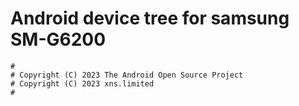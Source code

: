 # Android device tree for samsung SM-G6200

```
#
# Copyright (C) 2023 The Android Open Source Project
# Copyright (C) 2023 xns.limited
#
```
